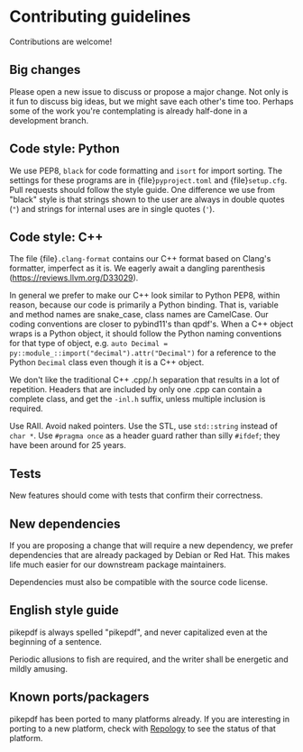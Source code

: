 # Contributing guidelines

Contributions are welcome!

## Big changes

Please open a new issue to discuss or propose a major change. Not only is it fun
to discuss big ideas, but we might save each other's time too. Perhaps some of the
work you're contemplating is already half-done in a development branch.

## Code style: Python

We use PEP8, `black` for code formatting and `isort` for import sorting. The
settings for these programs are in {file}`pyproject.toml` and {file}`setup.cfg`. Pull
requests should follow the style guide. One difference we use from "black" style
is that strings shown to the user are always in double quotes (`"`) and strings
for internal uses are in single quotes (`'`).

## Code style: C++

The file {file}`.clang-format` contains our C++ format
based on Clang's formatter, imperfect as it is. We eagerly await a dangling parenthesis
(<https://reviews.llvm.org/D33029>).

In general we prefer to make our C++ look similar to Python PEP8, within reason,
because our code is primarily a Python binding. That is, variable and method names
are snake_case, class names are CamelCase. Our coding conventions are closer to
pybind11's than qpdf's. When a C++ object wraps is a Python object, it should follow
the Python naming conventions for that type of object, e.g.
`auto Decimal = py::module_::import("decimal").attr("Decimal")`
for a reference to the Python `Decimal` class even though it is a C++ object.

We don't like the traditional C++ .cpp/.h separation that results in a lot of
repetition. Headers that are included by only one .cpp can contain a complete class,
and get the `-inl.h` suffix, unless multiple inclusion is required.

Use RAII. Avoid naked pointers. Use the STL, use `std::string` instead of `char *`.
Use `#pragma once` as a header guard rather than silly `#ifdef`; they have
been around for 25 years.

## Tests

New features should come with tests that confirm their correctness.

## New dependencies

If you are proposing a change that will require a new dependency, we
prefer dependencies that are already packaged by Debian or Red Hat. This makes
life much easier for our downstream package maintainers.

Dependencies must also be compatible with the source code license.

## English style guide

pikepdf is always spelled "pikepdf", and never capitalized even at the beginning
of a sentence.

Periodic allusions to fish are required, and the writer shall be energetic and
mildly amusing.

## Known ports/packagers

pikepdf has been ported to many platforms already. If you are interesting in
porting to a new platform, check with
[Repology](https://repology.org/projects/?search=pikepdf) to see the status
of that platform.
